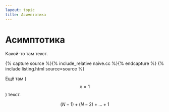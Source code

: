 ```yaml
---
layout: topic
title: Асимптотика
---
```

# Асимптотика

Какой-то там текст.

{% capture source %}{% include_relative naive.cc %}{% endcapture %}
{% include listing.html source=source %}

Ещё там ($$x = 1$$) текст.

$$(N - 1) + (N - 2) + \ldots + 1$$
